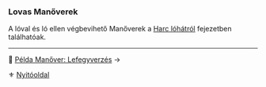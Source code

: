 ### Lovas Manőverek

A lóval és ló ellen végbevihető Manőverek a [Harc lóhátról](067_00_harc_hatasrol.md#lovas-manőverek) fejezetben találhatóak.

---

🔗 [Példa Manőver: Lefegyverzés](066_08_01_pelda_manover_lefegyverzes.md) →

⚜️ [Nyitóoldal](start.md)
